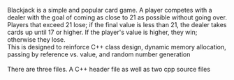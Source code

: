 Blackjack is a simple and popular card game. A player competes with a dealer with the goal of coming as close to 21 as possible without going over. Players that exceed 21 lose; if the final value is less than 21, the dealer takes cards up until 17 or higher. If the player's value is higher, they win; otherwise they lose.
<br />
This is designed to reinforce C++ class design, dynamic memory allocation, passing by reference vs. value, and random number generation
<br />
<br />
There are three files.
A C++ header file as well as two cpp source files
